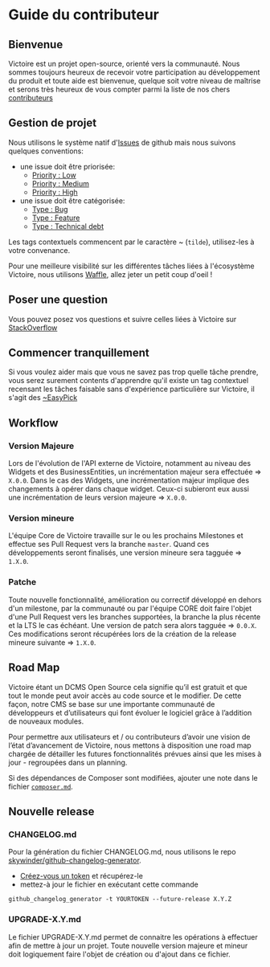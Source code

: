 # Guide du contributeur

## Bienvenue

Victoire est un projet open-source, orienté vers la communauté.
Nous sommes toujours heureux de recevoir votre participation au développement du produit et toute aide est bienvenue, quelque soit votre niveau de maîtrise et serons très heureux de vous compter parmi la liste de nos chers [contributeurs](https://github.com/Victoire/Victoire/contributors)

## Gestion de projet

Nous utilisons le système natif d'[Issues](https://github.com/Victoire/victoire/issues) de github mais nous suivons quelques conventions:
- une issue doit être priorisée:
    - [Priority : Low](https://github.com/Victoire/victoire/labels/Priority%20%3A%20Low)
    - [Priority : Medium](https://github.com/Victoire/victoire/labels/Priority%20%3A%20Medium)
    - [Priority : High](https://github.com/Victoire/victoire/labels/Priority%20%3A%20High)
- une issue doit être catégorisée:
    - [Type : Bug](https://github.com/Victoire/victoire/labels/Type%20%3A%20Bug)
    - [Type : Feature](https://github.com/Victoire/victoire/labels/Type%20%3A%20Feature)
    - [Type : Technical debt](https://github.com/Victoire/victoire/labels/Type%20%3A%20Technical%20debt)

Les tags contextuels commencent par le caractère ~ (`tilde`), utilisez-les à votre convenance.

Pour une meilleure visibilité sur les différentes tâches liées à l'écosystème Victoire, nous utilisons [Waffle](http://waffle.io/Victoire/victoire), allez jeter un petit coup d'oeil !

## Poser une question

Vous pouvez posez vos questions et suivre celles liées à Victoire sur [StackOverflow](http://stackoverflow.com/questions/tagged/victoire)

## Commencer tranquillement

Si vous voulez aider mais que vous ne savez pas trop quelle tâche prendre, vous serez surement contents d'apprendre qu'il existe un tag contextuel recensant les tâches faisable sans d'expérience particulière sur Victoire, il s'agit des [~EasyPick](https://github.com/Victoire/victoire/labels/~EasyPick)

## Workflow

### Version Majeure

Lors de l'évolution de l'API externe de Victoire, notamment au niveau des Widgets et des BusinessEntities, un incrémentation majeur sera effectuée => `X.0.0`. 
Dans le cas des Widgets, une incrémentation majeur implique des changements à opérer dans chaque widget. Ceux-ci subieront eux aussi une incrémentation de leurs version majeure => `X.0.0`.

### Version mineure

L'équipe Core de Victoire travaille sur le ou les prochains Milestones et effectue ses Pull Request vers la branche `master`. Quand ces développements seront finalisés, une version mineure sera tagguée => `1.X.0`.

### Patche

Toute nouvelle fonctionnalité, amélioration ou correctif développé en dehors d'un milestone, par la communauté ou par l'équipe CORE doit faire l'objet d'une Pull Request vers les branches supportées, la branche la plus récente et la LTS le cas échéant. Une version de patch sera alors tagguée => `0.0.X`. Ces modifications seront récupérées lors de la création de la release mineure suivante => `1.X.0`.

## Road Map

Victoire étant un DCMS Open Source cela signifie qu’il est gratuit et que tout le monde peut avoir accès au code source et le modifier. De cette façon, notre CMS se base sur une importante communauté de développeurs et d’utilisateurs qui font évoluer le logiciel grâce à l’addition de nouveaux modules.

Pour permettre aux utilisateurs et / ou contributeurs d’avoir une vision de l’état d’avancement de Victoire, nous mettons à disposition une road map chargée de détailler les futures fonctionnalités prévues ainsi que les mises à jour - regroupées dans un planning.

Si des dépendances de Composer sont modifiées, ajouter une note dans le fichier [`composer.md`](https://github.com/victoire/victoire/blob/2.2/composer.md).

## Nouvelle release

### CHANGELOG.md

Pour la génération du fichier CHANGELOG.md, nous utilisons le repo [skywinder/github-changelog-generator](https://github.com/skywinder/github-changelog-generator).

- [Créez-vous un token](https://github.com/settings/tokens) et récupérez-le
- mettez-à jour le fichier en exécutant cette commande

```
github_changelog_generator -t YOURTOKEN --future-release X.Y.Z
```

### UPGRADE-X.Y.md

Le fichier UPGRADE-X.Y.md permet de connaitre les opérations à effectuer afin de mettre à jour un projet.
Toute nouvelle version majeure et mineur doit logiquement faire l'objet de création ou d'ajout dans ce fichier.

